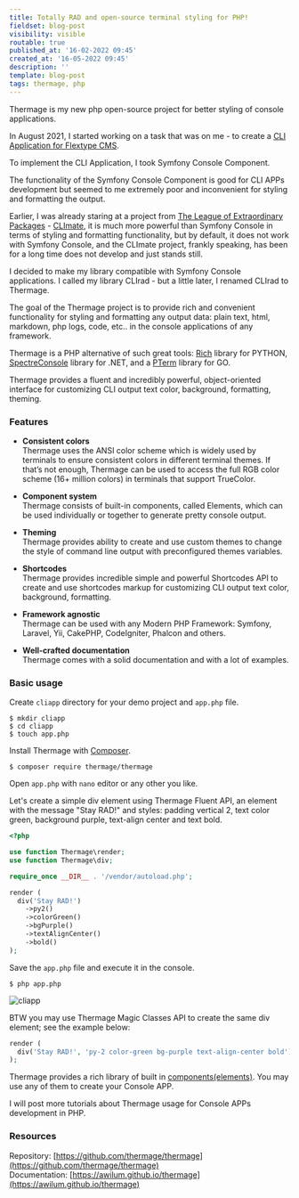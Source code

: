 ```yaml
---
title: Totally RAD and open-source terminal styling for PHP!
fieldset: blog-post
visibility: visible
routable: true
published_at: '16-02-2022 09:45'
created_at: '16-05-2022 09:45'
description: ''
template: blog-post
tags: thermage, php
---
```


Thermage is my new php open-source project for better styling of console applications.

In August 2021, I started working on a task that was on me - to create a [CLI Application for Flextype CMS](https://github.com/flextype/flextype/issues/543).

To implement the CLI Application, I took Symfony Сonsole Component.

The functionality of the Symfony Console Component is good for CLI APPs development but seemed to me extremely poor and inconvenient for styling and formatting the output.

Earlier, I was already staring at a project from [The League of Extraordinary Packages](https://thephpleague.com/) - [CLImate](https://climate.thephpleague.com/), it is much more powerful than Symfony Сonsole in terms of styling and formatting functionality, but by default, it does not work with Symfony Сonsole, and the CLImate project, frankly speaking, has been for a long time does not develop and just stands still.

I decided to make my library compatible with Symfony Сonsole applications. I called my library CLIrad - but a little later, I renamed CLIrad to Thermage.

The goal of the Thermage project is to provide rich and convenient functionality for styling and formatting any output data: plain text, html, markdown, php logs, code, etc.. in the console applications of any framework.

Thermage is a PHP alternative of such great tools: [Rich](https://github.com/Textualize/rich) library for PYTHON, [SpectreConsole](https://github.com/spectreconsole/spectre.console) library for .NET, and a [PTerm](https://github.com/pterm/pterm) library for GO.

Thermage provides a fluent and incredibly powerful, object-oriented interface for customizing CLI output text color, background, formatting, theming.

### Features

+ **Consistent colors**  
Thermage uses the ANSI color scheme which is widely used by terminals to ensure consistent colors in different terminal themes. If that’s not enough, Thermage can be used to access the full RGB color scheme (16+ million colors) in terminals that support TrueColor.

+ **Component system**  
Thermage consists of built-in components, called Elements, which can be used individually or together to generate pretty console output.

+ **Theming**  
Thermage provides ability to create and use custom themes to change the style of command line output with preconfigured themes variables.

+ **Shortcodes**  
Thermage provides incredible simple and powerful Shortcodes API to create and use shortcodes markup for customizing CLI output text color, background, formatting.

+ **Framework agnostic**  
Thermage can be used with any Modern PHP Framework: Symfony, Laravel, Yii, CakePHP, CodeIgniter, Phalcon and others.

+ **Well-crafted documentation**  
Thermage comes with a solid documentation and with a lot of examples.

### Basic usage  

Create `cliapp` directory for your demo project and `app.php` file.

```
$ mkdir cliapp
$ cd cliapp
$ touch app.php
```

Install Thermage with [Composer](https://getcomposer.org).  

```
$ composer require thermage/thermage
```

Open `app.php` with `nano` editor or any other you like.

Let's create a simple div element using Thermage Fluent API, an element with the message "Stay RAD!" and styles: padding vertical 2, text color green, background purple, text-align center and text bold.
```php
<?php 

use function Thermage\render;
use function Thermage\div;

require_once __DIR__ . '/vendor/autoload.php';

render (
  div('Stay RAD!')
    ->py2()
    ->colorGreen()
    ->bgPurple()
    ->textAlignCenter()
    ->bold()
);
```

Save the `app.php` file and execute it in the console.

```
$ php app.php
```

![cliapp]([url]/project/themes/dev/assets/src/img/entries/blog/totally-rad-and-open-source-terminal-styling-for-php/cliapp-1.png)

BTW you may use Thermage Magic Classes API to create the same div element; see the example below:

```php
render (
  div('Stay RAD!', 'py-2 color-green bg-purple text-align-center bold')
);
```

Thermage provides a rich library of built in [components(elements)](https://awilum.github.io/thermage/documentation/elements). You may use any of them to create your Console APP.

I will post more tutorials about Thermage usage for Console APPs development in PHP.

### Resources
Repository: [https://github.com/thermage/thermage](https://github.com/thermage/thermage)  
Documentation: [https://awilum.github.io/thermage](https://awilum.github.io/thermage)
